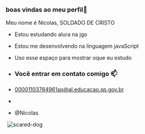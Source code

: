 ### boas vindas ao meu perfil🔰

Meu nome é Nicolas, SOLDADO DE CRISTO

- Estou estudando alura na jgo
- Estou me desenvolvendo na linguagem javaScript
- Uso esse espaço para mostrar oque eu estudo

- ### Você entrar em contato comigo 📫

- 00001103784961sp@al.educacao.sp.gov.br
- 
- @Nicolas

![]()
  ![scared-dog](https://github.com/Nickta1/Nickta1/assets/170728850/d914f3a1-d0e8-4dfd-8f84-7ac91ea98898)
